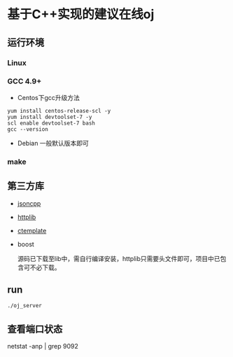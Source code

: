 # 基于C++实现的建议在线oj

## 运行环境
### **Linux**
### **GCC 4.9+**
- Centos下gcc升级方法
```
yum install centos-release-scl -y
yum install devtoolset-7 -y
scl enable devtoolset-7 bash
gcc --version
```
- Debian 一般默认版本即可
### **make**

## **第三方库**
- [jsoncpp](https://github.com/open-source-parsers/jsoncpp)
- [httplib](https://github.com/yhirose/cpp-httplib)
- [ctemplate](https://github.com/olafvdspek/ctemplate)
- boost

    源码已下载至lib中，需自行编译安装，httplib只需要头文件即可，项目中已包含可不必下载。

## run
   `./oj_server`
## 查看端口状态
   netstat -anp | grep 9092
